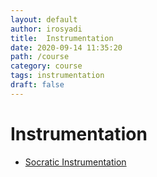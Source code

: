 ```yaml
---
layout: default
author: irosyadi
title:  Instrumentation
date: 2020-09-14 11:35:20
path: /course
category: course
tags: instrumentation
draft: false
---
```


# Instrumentation

- [Socratic Instrumentation](https://www.ibiblio.org/kuphaldt/socratic/sinst/)